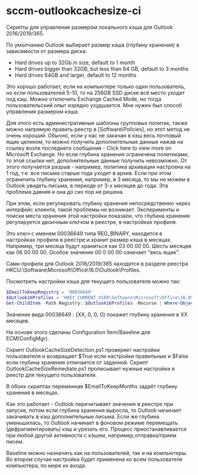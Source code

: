 # sccm-outlookcachesize-ci

Скрипты для управления размером локального кэша для Outlook 2016/2019/365.

По умолчанию Outlook выбирает размер кэша (глубину хранения) в зависимости от размера диска.

- Hard drives up to 32Gb in size, default to 1 month
- Hard drives bigger than 32GB, but less than 64 GB, default to 3 months
- Hard drives 64GB and larger, default to 12 months

Это хорошо работает, если на компьютере только один пользователь, но если пользователей 5-10, то на 256GB SSD диске всё место уходит под кэш.
Можно отключить Exchange Cached Mode, но тогда пользовательский опыт изрядно ухудшается. Мне нужен был способ управления размером кэша.

Для этого есть административные шаблоны групповых политик, также можно напрямую править реестр в [Software\Policies], но этот метод не очень хороший.
Обычно, если у нас не закачан в кэш весь почтовый ящик целиком, то можно получить дополнительные данные нажав на ссылку возле последнего сообщения - 
Click here to view more on Microsoft Exchange. Но если глубина хранения ограничена политиками, то этой ссылки нет, дополнительные данные получить невозможно.
От этого получается разрыв - например, политика архивации настроена на 1 год, т.е. все письма старше года уходят в архив. Если при этом ограничить глубину хранения, например, в 3 месяца,
то мы не можем в Outlook увидеть письма, в периоде от 3-х месяцев до года. Эта проблема давняя и она до сих пор не решена.

При этом, если регулировать глубину хранения непосредственно через интерфейс клиента, такой проблемы не возникает. Эксперименты и поиски места хранения этой настройки показали, 
что глубина хранения регулируется двоичным ключом в реестре, в настройках профиля.

Это ключ с именем 00036649 типа REG_BINARY, находится в настройках профиля в реестре и хранит размер кэша в месяцах. Например, три месяца будут храниться как 03 00 00 00. Шесть месяцев как 06 00 00 00. Особое значение 00 0 00 00 означает "весь ящик". 

Сами профили для Outlook 2016/2019/365 находятся в разделе реестра HKCU:\Software\Microsoft\Office\16.0\Outlook\Profiles\.

Посмотреть настройки кэша для текущего пользователя можно так:
````powershell
$EmailToKeepRegistry = '00036649'
$Outlook16Profiles = 'HKEY_CURRENT_USER\Software\Microsoft\Office\16.0\Outlook\Profiles\'
Get-ChildItem -Path Registry::$Outlook16Profiles -Recurse | Where-Object { $_.Property -eq $EmailToKeepRegistry } | ForEach-Object { (Get-ItemProperty -Path Registry::$_ -Name $EmailToKeepRegistry) }
````
Значение вида 00036649 : {XX, 0, 0, 0} покажет глубину хранения в XX месяцев.

На основе этого сделаны Configuration Item/Baseline для ECM(ConfigMgr).

Скрипт OutlookCacheSizeDetection.ps1 проверяет настройки пользователя и возвращает $True если настройки правильные и $False если глубина хранения отличается от заданной.
Скрипт OutlookCacheSizeRemediate.ps1 прописывает нужные настройки в реестр для текущего пользователя.

В обоих скриптах переменная $EmailToKeepMonths задаёт глубину хранения в месяцах.

Как это работает - Outlook перечитывает значение в реестре при запуске, потом если глубина хранения выросла, то Outlook начинает закачивать в кэш дополнительные письма.
Если же глубина уменьшилась, то Outlook начинает в фоновом режиме перемещать (дефрагментировать) кэш и урезать его. Процесс приостанавливается при любой другой активности c кэшем, например,отправка/прием писем.

Baseline можно назначить как на пользователей, так и на компьютеры. Во втором случае настройка будет применена ко всем пользователя компьютера, по мере их входа.




